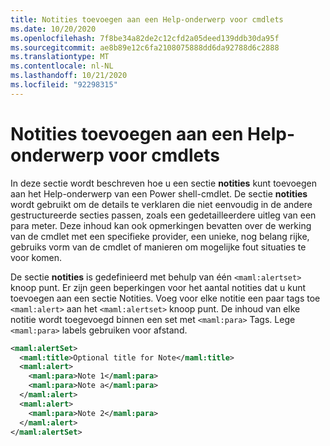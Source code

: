 ```yaml
---
title: Notities toevoegen aan een Help-onderwerp voor cmdlets
ms.date: 10/20/2020
ms.openlocfilehash: 7f8be34a82de2c12cfd2a05deed139ddb30da95f
ms.sourcegitcommit: ae8b89e12c6fa2108075888dd6da92788d6c2888
ms.translationtype: MT
ms.contentlocale: nl-NL
ms.lasthandoff: 10/21/2020
ms.locfileid: "92298315"
---
```

# <a name="how-to-add-notes-to-a-cmdlet-help-topic"></a>Notities toevoegen aan een Help-onderwerp voor cmdlets

In deze sectie wordt beschreven hoe u een sectie **notities** kunt toevoegen aan het Help-onderwerp van een Power shell-cmdlet. De sectie **notities** wordt gebruikt om de details te verklaren die niet eenvoudig in de andere gestructureerde secties passen, zoals een gedetailleerdere uitleg van een para meter. Deze inhoud kan ook opmerkingen bevatten over de werking van de cmdlet met een specifieke provider, een unieke, nog belang rijke, gebruiks vorm van de cmdlet of manieren om mogelijke fout situaties te voor komen.

De sectie **notities** is gedefinieerd met behulp van één `<maml:alertset>` knoop punt. Er zijn geen beperkingen voor het aantal notities dat u kunt toevoegen aan een sectie Notities. Voeg voor elke notitie een paar tags toe `<maml:alert>` aan het `<maml:alertset>` knoop punt. De inhoud van elke notitie wordt toegevoegd binnen een set met `<maml:para>` Tags. Lege `<maml:para>` labels gebruiken voor afstand.

```xml
<maml:alertSet>
  <maml:title>Optional title for Note</maml:title>
  <maml:alert>
    <maml:para>Note 1</maml:para>
    <maml:para>Note a</maml:para>
  </maml:alert>
  <maml:alert>
    <maml:para>Note 2</maml:para>
  </maml:alert>
</maml:alertSet>
```
